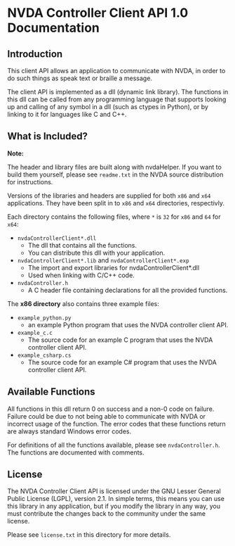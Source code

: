 # NVDA Controller Client API 1.0 Documentation

## Introduction

This client API allows an application to communicate with NVDA, in order to do such things as speak text or braille a message.

The client API is implemented as a dll (dynamic link library). The functions in this dll can be called from any programming language that supports looking up and calling of any symbol in a dll (such as ctypes in Python), or by linking to it for languages like C and C++.

## What is Included?

**Note:**

The header and library files are built along with nvdaHelper.
If you want to build them yourself, please see `readme.txt` in the NVDA source distribution for instructions.

Versions of the libraries and headers are supplied for both `x86` and `x64` applications. They have been split in to `x86` and `x64` directories, respectivly.

Each directory contains the following files, where `*` is `32` for `x86` and `64` for `x64`:

* `nvdaControllerClient*.dll`
  - The dll that contains all the functions.
  - You can distribute this dll with your application.
* `nvdaControllerClient*.lib` and `nvdaControllerClient*.exp`
  - The import and export libraries for nvdaControllerClient*.dll
  - Used when linking with C/C++ code.
* `nvdaController.h`
  - A C header file containing declarations for all the provided functions.

The **x86 directory** also contains three example files:

* `example_python.py`
  - an example Python program that uses the NVDA controller client API.
* `example_c.c`
  - The source code for an example C program that uses the NVDA controller client API.
* `example_csharp.cs`
  - The source code for an example C# program that uses the NVDA controller client API.

## Available Functions

All functions in this dll return 0 on success and a non-0 code on failure. Failure could be due to not being able to communicate with NVDA or incorrect usage of the function. The error codes that these functions return are always standard Windows error codes.

For definitions of all the functions available, please see `nvdaController.h`.
The functions are documented with comments.

## License

The NVDA Controller Client API is licensed under the GNU Lesser General Public License (LGPL), version 2.1.
In simple terms, this means you can use this library in any application, but if you modify the library in any way, you must contribute the changes back to the community under the same license.

Please see `license.txt` in this directory for more details.